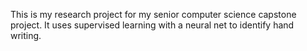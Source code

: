 This is my research project for my senior computer science capstone project. It uses supervised learning with a neural net to identify hand writing.
